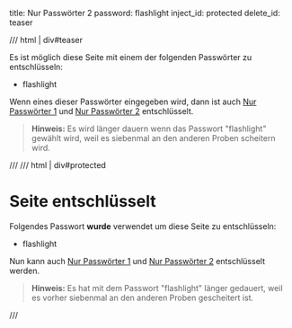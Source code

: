 title: Nur Passwörter 2
password: flashlight
inject_id: protected
delete_id: teaser

/// html | div#teaser

Es ist möglich diese Seite mit einem der folgenden Passwörter zu entschlüsseln:

  - flashlight

Wenn eines dieser Passwörter eingegeben wird, dann ist auch [Nur Passwörter 1](onlypasswords1.md) und [Nur Passwörter 2](onlypasswords2.md) entschlüsselt.

> **Hinweis:** Es wird länger dauern wenn das Passwort "flashlight" gewählt wird,
> weil es siebenmal an den anderen Proben scheitern wird.

///
/// html | div#protected

<h1>Seite entschlüsselt</h1>

Folgendes Passwort **wurde** verwendet um diese Seite zu entschlüsseln:

  - flashlight

Nun kann auch [Nur Passwörter 1](onlypasswords1.md) und [Nur Passwörter 2](onlypasswords2.md) entschlüsselt werden.

> **Hinweis:** Es hat mit dem Passwort "flashlight" länger gedauert,
> weil es vorher siebenmal an den anderen Proben gescheitert ist.

<script id="autostart">
const ctheme = 'css/w3-theme-44bb4f-mono';
document.getElementById('theme-auto').href = base_url + '/' + ctheme + '.css';
document.getElementById('theme-light').href = base_url + '/' + ctheme + '-light.css';
document.getElementById('theme-dark').href = base_url + '/' + ctheme + '-dark.css';
</script>
///